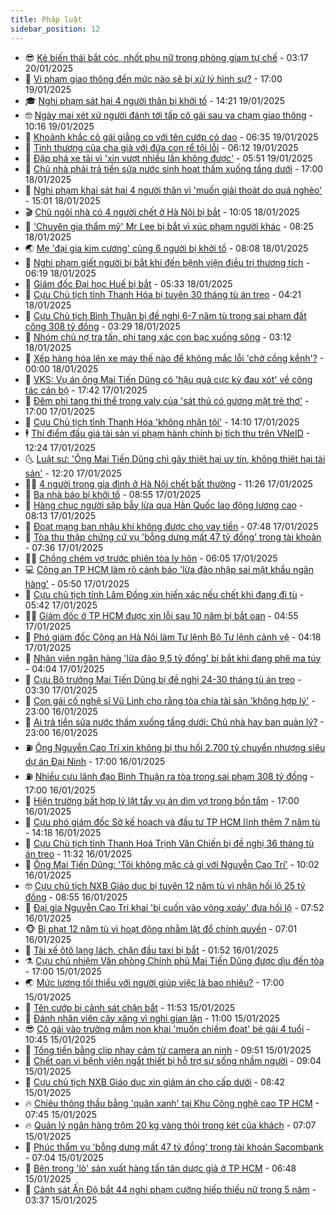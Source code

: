 ```yaml
---
title: Pháp luật
sidebar_position: 12
---
```


<!-- vnexpress-phap-luat:START -->
- 😎 [Kẻ biến thái bắt cóc, nhốt phụ nữ trong phòng giam tự chế](https://vnexpress.net/ke-bien-thai-bat-coc-nhot-phu-nu-trong-phong-giam-tu-che-4840952.html) - 03:17 20/01/2025
- 🥰 [Vi phạm giao thông đến mức nào sẽ bị xử lý hình sự?](https://vnexpress.net/vi-pham-giao-thong-den-muc-nao-se-bi-truy-cuu-trach-nhiem-hinh-su-4839676.html) - 17:00 19/01/2025
- 🎓 [Nghi phạm sát hại 4 người thân bị khởi tố](https://vnexpress.net/nghi-pham-sat-hai-4-nguoi-than-bi-khoi-to-4840848.html) - 14:21 19/01/2025
- 🤓 [Ngày mai xét xử người đánh tới tấp cô gái sau va chạm giao thông](https://vnexpress.net/ngay-mai-xet-xu-nguoi-danh-toi-tap-co-gai-sau-va-cham-giao-thong-4840805.html) - 10:16 19/01/2025
- 🎊 [Khoảnh khắc cô gái giằng co với tên cướp có dao](https://video.vnexpress.net/khoanh-khac-co-gai-giang-co-voi-ten-cuop-co-dao-4840753.html) - 06:35 19/01/2025
- 🙉 [Tình thương của cha già với đứa con rể tội lỗi](https://vnexpress.net/tinh-thuong-cua-cha-gia-voi-dua-con-re-toi-loi-4840723.html) - 06:12 19/01/2025
- 🤡 [Đập phá xe tải vì &#39;xin vượt nhiều lần không được&#39;](https://vnexpress.net/dap-pha-xe-tai-vi-xin-vuot-nhieu-lan-khong-duoc-4840746.html) - 05:51 19/01/2025
- 🗽 [Chủ nhà phải trả tiền sửa nước sinh hoạt thấm xuống tầng dưới](https://vnexpress.net/chu-nha-phai-tra-tien-sua-nuoc-sinh-hoat-tham-xuong-tang-duoi-4839795.html) - 17:00 18/01/2025
- 🌋 [Nghi phạm khai sát hại 4 người thân vì &#39;muốn giải thoát do quá nghèo&#39;](https://vnexpress.net/nghi-pham-khai-sat-hai-4-nguoi-than-vi-muon-giai-thoat-do-qua-ngheo-4840612.html) - 15:01 18/01/2025
- 🎬 [Chủ ngôi nhà có 4 người chết ở Hà Nội bị bắt](https://vnexpress.net/chu-ngoi-nha-co-4-nguoi-chet-o-ha-noi-bi-bat-4840563.html) - 10:05 18/01/2025
- 💯 [&#39;Chuyên gia thẩm mỹ&#39; Mr Lee bị bắt vì xúc phạm người khác](https://vnexpress.net/chuyen-gia-tham-my-mr-lee-bi-bat-vi-xuc-pham-nguoi-khac-4840540.html) - 08:25 18/01/2025
- 🌏 [Mẹ &#39;đại gia kim cương&#39; cùng 6 người bị khởi tố](https://vnexpress.net/me-dai-gia-kim-cuong-cung-6-nguoi-bi-khoi-to-4840534.html) - 08:08 18/01/2025
- 🌊 [Nghi phạm giết người bị bắt khi đến bệnh viện điều trị thương tích](https://vnexpress.net/nghi-pham-giet-nguoi-bi-bat-khi-den-benh-vien-dieu-tri-thuong-tich-4840520.html) - 06:19 18/01/2025
- 💂 [Giám đốc Đại học Huế bị bắt](https://vnexpress.net/giam-doc-dai-hoc-hue-bi-bat-4840513.html) - 05:33 18/01/2025
- 🎡 [Cựu Chủ tịch tỉnh Thanh Hóa bị tuyên 30 tháng tù án treo](https://vnexpress.net/cuu-chu-tich-tinh-thanh-hoa-bi-tuyen-30-thang-tu-an-treo-4840472.html) - 04:21 18/01/2025
- 🫶 [Cựu Chủ tịch Bình Thuận bị đề nghị 6-7 năm tù trong sai phạm đất công 308 tỷ đồng](https://vnexpress.net/cuu-chu-tich-binh-thuan-bi-de-nghi-6-7-nam-tu-trong-sai-pham-dat-cong-308-ty-dong-4840454.html) - 03:29 18/01/2025
- 🐲 [Nhóm chủ nợ tra tấn, phi tang xác con bạc xuống sông](https://vnexpress.net/nhom-chu-no-tra-tan-phi-tang-xac-con-bac-xuong-song-4840442.html) - 03:12 18/01/2025
- 🚀 [Xếp hàng hóa lên xe máy thế nào để không mắc lỗi &#39;chở cồng kềnh&#39;?](https://vnexpress.net/xep-hang-hoa-len-xe-may-the-nao-de-khong-mac-loi-cho-hang-cong-kenh-4839665.html) - 00:00 18/01/2025
- 🎊 [VKS: Vụ án ông Mai Tiến Dũng có &#39;hậu quả cực kỳ đau xót&#39; về công tác cán bộ](https://vnexpress.net/vks-vu-an-ong-mai-tien-dung-co-hau-qua-cuc-ky-dau-xot-ve-cong-tac-can-bo-4840367.html) - 17:42 17/01/2025
- 🤗 [Đêm phi tang thi thể trong valy của &#39;sát thủ có gương mặt trẻ thơ&#39;](https://vnexpress.net/dem-phi-tang-thi-the-trong-valy-cua-sat-thu-co-guong-mat-tre-tho-4840329.html) - 17:00 17/01/2025
- 🗽 [Cựu Chủ tịch tỉnh Thanh Hóa &#39;không nhận tội&#39;](https://vnexpress.net/cuu-chu-tich-tinh-thanh-hoa-khong-nhan-toi-4840336.html) - 14:10 17/01/2025
- 🕴 [Thí điểm đấu giá tài sản vi phạm hành chính bị tịch thu trên VNeID](https://vnexpress.net/thi-diem-dau-gia-tai-san-vi-pham-hanh-chinh-bi-tich-thu-tren-vneid-4840309.html) - 12:24 17/01/2025
- 🌜 [Luật sư: &#39;Ông Mai Tiến Dũng chỉ gây thiệt hại uy tín, không thiệt hại tài sản&#39;](https://vnexpress.net/luat-su-ong-mai-tien-dung-chi-gay-thiet-hai-uy-tin-khong-thiet-hai-tai-san-4840230.html) - 12:20 17/01/2025
- 🧑‍🏫 [4 người trong gia đình ở Hà Nội chết bất thường](https://vnexpress.net/4-nguoi-trong-gia-dinh-o-ha-noi-chet-bat-thuong-4840333.html) - 11:26 17/01/2025
- 🦩 [Ba nhà báo bị khởi tố](https://vnexpress.net/ba-nha-bao-bi-khoi-to-4840260.html) - 08:55 17/01/2025
- 💼 [Hàng chục người sập bẫy lừa qua Hàn Quốc lao động lương cao](https://vnexpress.net/hang-chuc-nguoi-sap-bay-lua-qua-han-quoc-lao-dong-luong-cao-4840176.html) - 08:13 17/01/2025
- 💫 [Đoạt mạng bạn nhậu khi không được cho vay tiền](https://vnexpress.net/doat-mang-ban-nhau-khi-khong-duoc-cho-vay-tien-4840182.html) - 07:48 17/01/2025
- 🦅 [Tòa thu thập chứng cứ vụ &#39;bỗng dưng mất 47 tỷ đồng&#39; trong tài khoản](https://vnexpress.net/toa-thu-thap-chung-cu-vu-bong-dung-mat-47-ty-dong-trong-tai-khoan-4840101.html) - 07:36 17/01/2025
- 🧑‍💻 [Chồng chém vợ trước phiên tòa ly hôn](https://vnexpress.net/chong-chem-vo-truoc-phien-toa-ly-hon-4840153.html) - 06:05 17/01/2025
- 💻 [Công an TP HCM làm rõ cảnh báo &#39;lừa đảo nhập sai mật khẩu ngân hàng&#39;](https://vnexpress.net/cong-an-tp-hcm-lam-ro-canh-bao-lua-dao-nhap-sai-mat-khau-ngan-hang-4840131.html) - 05:50 17/01/2025
- 🤠 [Cựu chủ tịch tỉnh Lâm Đồng xin hiến xác nếu chết khi đang đi tù](https://vnexpress.net/cuu-chu-tich-tinh-lam-dong-xin-hien-xac-neu-chet-trong-tu-4840137.html) - 05:42 17/01/2025
- 🧑‍🏫 [Giám đốc ở TP HCM được xin lỗi sau 10 năm bị bắt oan](https://vnexpress.net/giam-doc-o-tp-hcm-duoc-xin-loi-sau-10-nam-bi-bat-oan-4840079.html) - 04:55 17/01/2025
- 🌈 [Phó giám đốc Công an Hà Nội làm Tư lệnh Bộ Tư lệnh cảnh vệ](https://vnexpress.net/pho-giam-doc-cong-an-ha-noi-lam-tu-lenh-bo-tu-lenh-canh-ve-4840097.html) - 04:18 17/01/2025
- 🌮 [Nhân viên ngân hàng &#39;lừa đảo 9,5 tỷ đồng&#39; bị bắt khi đang phê ma túy](https://vnexpress.net/nhan-vien-ngan-hang-lua-dao-9-5-ty-dong-bi-bat-khi-dang-phe-ma-tuy-4840067.html) - 04:04 17/01/2025
- 🐲 [Cựu Bộ trưởng Mai Tiến Dũng bị đề nghị 24-30 tháng tù án treo](https://vnexpress.net/cuu-bo-truong-mai-tien-dung-bi-de-nghi-24-30-thang-tu-treo-4840020.html) - 03:30 17/01/2025
- 🧰 [Con gái cố nghệ sĩ Vũ Linh cho rằng tòa chia tài sản &#39;không hợp lý&#39;](https://vnexpress.net/con-gai-co-nghe-si-vu-linh-cho-rang-toa-chia-tai-san-khong-hop-ly-4839935.html) - 23:00 16/01/2025
- 💄 [Ai trả tiền sửa nước thấm xuống tầng dưới: Chủ nhà hay ban quản lý?](https://vnexpress.net/ai-tra-tien-sua-nuoc-tham-xuong-tang-duoi-chu-nha-hay-ban-quan-ly-vnepre-4839094.html) - 23:00 16/01/2025
- ⛽️ [Ông Nguyễn Cao Trí xin không bị thu hồi 2.700 tỷ chuyển nhượng siêu dự án Đại Ninh](https://vnexpress.net/ong-nguyen-cao-tri-xin-khong-bi-thu-hoi-2-700-ty-chuyen-nhuong-sieu-du-an-dai-ninh-4839934.html) - 17:00 16/01/2025
- ⛽️ [Nhiều cựu lãnh đạo Bình Thuận ra tòa trong sai phạm 308 tỷ đồng](https://vnexpress.net/cuu-chu-tich-binh-thuan-ra-toa-trong-sai-pham-308-ty-dong-o-du-an-dat-cong-4839930.html) - 17:00 16/01/2025
- 💂 [Hiện trường bất hợp lý lật tẩy vụ án dìm vợ trong bồn tắm](https://vnexpress.net/hien-truong-bat-hop-ly-lat-tay-vu-an-dim-vo-trong-bon-tam-4839824.html) - 17:00 16/01/2025
- 🤔 [Cựu phó giám đốc Sở kế hoạch và đầu tư TP HCM lĩnh thêm 7 năm tù](https://vnexpress.net/cuu-pho-giam-doc-so-ke-hoach-va-dau-tu-tp-hcm-linh-them-7-nam-tu-4839931.html) - 14:18 16/01/2025
- 🧐 [Cựu Chủ tịch tỉnh Thanh Hoá Trịnh Văn Chiến bị đề nghị 36 tháng tù án treo](https://vnexpress.net/cuu-chu-tich-tinh-thanh-hoa-trinh-van-chien-bi-de-nghi-36-thang-tu-4839900.html) - 11:32 16/01/2025
- 🎃 [Ông Mai Tiến Dũng: &#39;Tôi không mặc cả gì với Nguyễn Cao Trí&#39;](https://vnexpress.net/ong-mai-tien-dung-toi-khong-mac-ca-gi-voi-nguyen-cao-tri-4839868.html) - 10:02 16/01/2025
- 🤓 [Cựu chủ tịch NXB Giáo dục bị tuyên 12 năm tù vì nhận hối lộ 25 tỷ đồng](https://vnexpress.net/cuu-chu-tich-nxb-giao-duc-bi-tuyen-12-nam-tu-vi-nhan-hoi-lo-25-ty-dong-4839784.html) - 08:55 16/01/2025
- 💃 [Đại gia Nguyễn Cao Trí khai &#39;bị cuốn vào vòng xoáy&#39; đưa hối lộ](https://vnexpress.net/dai-gia-nguyen-cao-tri-khai-bi-cuon-vao-vong-xoay-dua-hoi-lo-quan-chuc-4839746.html) - 07:52 16/01/2025
- 🐵 [Bị phạt 12 năm tù vì hoạt động nhằm lật đổ chính quyền](https://vnexpress.net/bi-phat-12-nam-tu-vi-hoat-dong-nham-lat-do-chinh-quyen-4839759.html) - 07:01 16/01/2025
- 🤖 [Tài xế ôtô lạng lách, chặn đầu taxi bị bắt](https://vnexpress.net/tai-xe-oto-lang-lach-chan-dau-taxi-bi-bat-4839564.html) - 01:52 16/01/2025
- ⚗️ [Cựu chủ nhiệm Văn phòng Chính phủ Mai Tiến Dũng được dìu đến tòa](https://vnexpress.net/cuu-chu-nhiem-van-phong-chinh-phu-mai-tien-dung-duoc-diu-den-toa-4839465.html) - 17:00 15/01/2025
- 🌏 [Mức lương tối thiểu với người giúp việc là bao nhiêu?](https://vnexpress.net/muc-luong-toi-thieu-voi-nguoi-giup-viec-la-bao-nhieu-4839130.html) - 17:00 15/01/2025
- 🦆 [Tên cướp bị cảnh sát chặn bắt](https://vnexpress.net/ten-cuop-bi-canh-sat-chan-bat-4839541.html) - 11:53 15/01/2025
- 🐎 [Đánh nhân viên cây xăng vì nghi gian lận](https://vnexpress.net/danh-nhan-vien-cay-xang-vi-nghi-bi-gian-lan-700-000-dong-4839527.html) - 11:00 15/01/2025
- 😎 [Cô gái vào trường mầm non khai &#39;muốn chiếm đoạt&#39; bé gái 4 tuổi](https://vnexpress.net/co-gai-vao-truong-mam-non-khai-muon-chiem-doat-be-gai-4-tuoi-4839316.html) - 10:45 15/01/2025
- 💪 [Tống tiền bằng clip nhạy cảm từ camera an ninh](https://vnexpress.net/tong-tien-bang-clip-nhay-cam-tu-camera-an-ninh-4839516.html) - 09:51 15/01/2025
- 🤡 [Chết oan vì bệnh viện ngắt thiết bị hỗ trợ sự sống nhầm người](https://vnexpress.net/benh-nhan-bi-ngat-thiet-bi-ho-tro-su-song-vi-benh-vien-nham-lan-4839492.html) - 09:04 15/01/2025
- 🌁 [Cựu chủ tịch NXB Giáo dục xin giảm án cho cấp dưới](https://vnexpress.net/cuu-chu-tich-nxb-giao-duc-xin-giam-an-cho-cap-duoi-4839401.html) - 08:42 15/01/2025
- 🔥 [Chiêu thông thầu bằng &#39;quân xanh&#39; tại Khu Công nghệ cao TP HCM](https://vnexpress.net/chieu-thong-thau-bang-quan-xanh-tai-khu-cong-nghe-cao-tp-hcm-4838073.html) - 07:45 15/01/2025
- 🔥 [Quản lý ngân hàng trộm 20 kg vàng thỏi trong két của khách](https://vnexpress.net/quan-ly-ngan-hang-trom-20-kg-vang-thoi-trong-ket-cua-khach-4839355.html) - 07:07 15/01/2025
- 👺 [Phúc thẩm vụ &#39;bỗng dưng mất 47 tỷ đồng&#39; trong tài khoản Sacombank](https://vnexpress.net/phuc-tham-vu-bong-dung-mat-47-ty-dong-trong-tai-khoan-sacombank-4839394.html) - 07:04 15/01/2025
- 🎊 [Bên trong &#39;lò&#39; sản xuất hàng tấn tân dược giả ở TP HCM](https://vnexpress.net/ben-trong-lo-san-xuat-hang-tan-tan-duoc-gia-o-tp-hcm-4839330.html) - 06:48 15/01/2025
- 🎊 [Cảnh sát Ấn Độ bắt 44 nghi phạm cưỡng hiếp thiếu nữ trong 5 năm](https://vnexpress.net/canh-sat-an-do-bat-44-nghi-pham-cuong-hiep-thieu-nu-trong-5-nam-4839291.html) - 03:37 15/01/2025<!-- vnexpress-phap-luat:END -->
